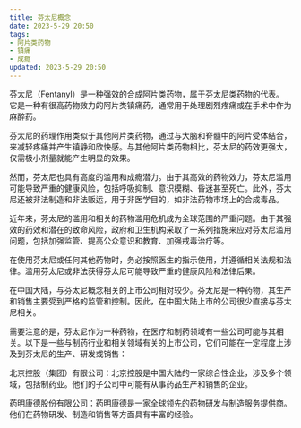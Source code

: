 ```yaml
---
title: 芬太尼概念
date: 2023-5-29 20:50
tags:
- 阿片类药物
- 镇痛
- 成瘾
updated: 2023-5-29 20:50
---
```

芬太尼（Fentanyl）是一种强效的合成阿片类药物，属于芬太尼类药物的代表。它是一种有很高药物效力的阿片类镇痛药，通常用于处理剧烈疼痛或在手术中作为麻醉药。

芬太尼的药理作用类似于其他阿片类药物，通过与大脑和脊髓中的阿片受体结合，来减轻疼痛并产生镇静和欣快感。与其他阿片类药物相比，芬太尼的药效更强大，仅需极小剂量就能产生明显的效果。

然而，芬太尼也具有高度的滥用和成瘾潜力。由于其高效的药物效力，芬太尼滥用可能导致严重的健康风险，包括呼吸抑制、意识模糊、昏迷甚至死亡。此外，芬太尼还被非法制造和非法贩运，用于非医学目的，如非法药物市场上的合成毒品。

<!-- more -->
近年来，芬太尼的滥用和相关的药物滥用危机成为全球范围的严重问题。由于其强效的药效和潜在的致命风险，政府和卫生机构采取了一系列措施来应对芬太尼滥用问题，包括加强监管、提高公众意识和教育、加强戒毒治疗等。

在使用芬太尼或任何其他药物时，务必按照医生的指示使用，并遵循相关法规和法律。滥用芬太尼或非法获得芬太尼可能导致严重的健康风险和法律后果。

在中国大陆，与芬太尼概念相关的上市公司相对较少。芬太尼是一种药物，其生产和销售主要受到严格的监管和控制。因此，在中国大陆上市的公司很少直接与芬太尼相关。

需要注意的是，芬太尼作为一种药物，在医疗和制药领域有一些公司可能与其相关。以下是一些与制药行业和相关领域有关的上市公司，它们可能在一定程度上涉及到芬太尼的生产、研发或销售：

北京控股（集团）有限公司：北京控股是中国大陆的一家综合性企业，涉及多个领域，包括制药业。他们的子公司中可能有从事药品生产和销售的企业。

药明康德股份有限公司：药明康德是一家全球领先的药物研发与制造服务提供商。他们在药物研发、制造和销售等方面具有丰富的经验。